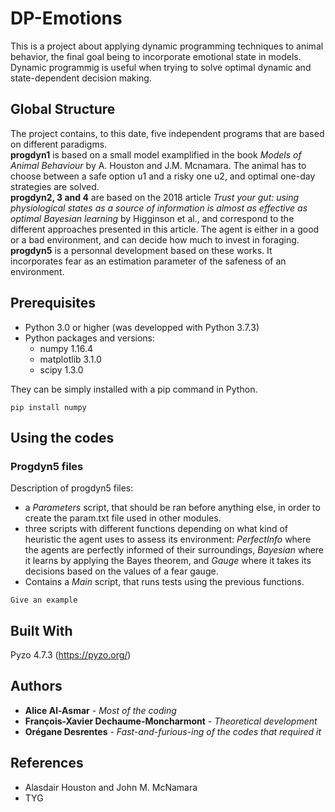 # DP-Emotions

This is a project about applying dynamic programming techniques to animal behavior, the final goal being to incorporate emotional state in models. Dynamic programmig is useful when trying to solve optimal dynamic and state-dependent decision making. 

## Global Structure
The project contains, to this date, five independent programs that are based on different paradigms.  
**progdyn1** is based on a small model examplified in the book *Models of Animal Behaviour* by A. Houston and J.M. Mcnamara. The animal has to choose between a safe option u1 and a risky one u2, and optimal one-day strategies are solved.  
**progdyn2, 3 and 4** are based on the 2018 article *Trust your gut: using physiological states as a source of information is almost as effective as optimal Bayesian learning* by Higginson et al., and correspond to the different approaches presented in this article. The agent is either in a good or a bad environment, and can decide how much to invest in foraging.  
**progdyn5** is a personnal development based on these works. It incorporates fear as an estimation parameter of the safeness of an environment.  
  
  
## Prerequisites

-  Python 3.0 or higher (was developped with Python 3.7.3)
-  Python packages and versions:
      - numpy              1.16.4 
      - matplotlib         3.1.0   
      - scipy              1.3.0   

They can be simply installed with a pip command in Python.
```
pip install numpy
```

## Using the codes
### Progdyn5 files
Description of progdyn5 files: 
- a _Parameters_ script, that should be ran before anything else, in order to create the param.txt file used in other modules.  
- three scripts with different functions depending on what kind of heuristic the agent uses to assess its environment: _PerfectInfo_ where the agents are perfectly informed of their surroundings, _Bayesian_ where it learns by applying the Bayes theorem, and _Gauge_ where it takes its decisions based on the values of a fear gauge.  
- Contains a _Main_ script, that runs tests using the previous functions.  

```
Give an example
```


## Built With

Pyzo 4.7.3 (https://pyzo.org/)


## Authors

* **Alice Al-Asmar** - *Most of the coding*
* **François-Xavier Dechaume-Moncharmont** - *Theoretical development*
* **Orégane Desrentes** - *Fast-and-furious-ing of the codes that required it*


## References 

* Alasdair Houston and John M. McNamara 
* TYG
